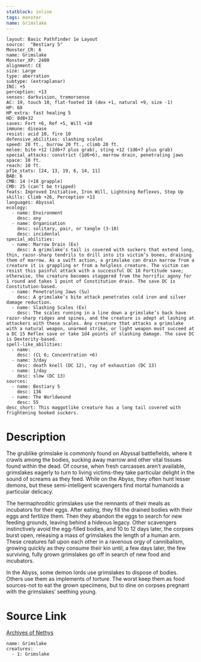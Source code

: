 ```yaml
---
statblock: inline
tags: monster
name: Grimslake
---
```

```statblock
layout: Basic Pathfinder 1e Layout
source:  "Bestiary 5"
Monster_CR: 6
name: Grimslake
Monster_XP: 2400
alignment: CE
size: Large
type: aberration
subtype: (extraplanar)
INI: +5
perception: +13
senses: darkvision, tremorsense
AC: 19, touch 10, flat-footed 18 (dex +1, natural +9, size -1)
HP: 68
HP_extra: fast healing 5
HD: 8d8+32
saves: Fort +6, Ref +5, Will +10
immune: disease
resist: acid 10, fire 10
defensive_abilities: slashing scales
speed: 20 ft., burrow 20 ft., climb 20 ft.
melee: bite +12 (2d6+7 plus grab), sting +12 (1d6+7 plus grab)
special_attacks: constrict (1d6+6), marrow drain, penetrating jaws
space: 10 ft.
reach: 10 ft.
pf1e_stats: [24, 13, 19, 6, 14, 11]
BAB: 6
CMB: 14 (+18 grapple)
CMD: 25 (can’t be tripped)
feats: Improved Initiative, Iron Will, Lightning Reflexes, Step Up
skills: Climb +26, Perception +13
languages: Abyssal
ecology:
  - name: Environment
    desc: any
  - name: Organisation
    desc: solitary, pair, or tangle (3-10)
    desc: incidental
special_abilities:
  - name: Marrow Drain (Ex)
    desc: A grimslake’s tail is covered with suckers that extend long, thin, razor-sharp tendrils to drill into its victim’s bones, draining them of marrow. As a swift action, a grimslake can drain marrow from a creature it is grappling or from a helpless creature. The victim can resist this painful attack with a successful DC 18 Fortitude save; otherwise, the creature becomes staggered from the horrific agony for 1 round and takes 1 point of Constitution drain. The save DC is Constitution-based.
  - name: Penetrating Jaws (Su)
    desc: A grimslake’s bite attack penetrates cold iron and silver damage reduction.
  - name: Slashing Scales (Ex)
    desc: The scales running in a line down a grimslake’s back have razor-sharp ridges and spines, and the creature is adept at lashing at attackers with these scales. Any creature that attacks a grimslake with a natural weapon, unarmed strike, or light weapon must succeed at a DC 15 Reflex save or take 1d4 points of slashing damage. The save DC is Dexterity-based.
spell-like_abilities:
  - name:
    desc: (CL 6; Concentration +6)
  - name: 3/day
    desc: death knell (DC 12), ray of exhaustion (DC 13)
  - name: 1/day
    desc: slow (DC 13)
sources:
  - name: Bestiary 5
    desc: 136
  - name: The Worldwound
    desc: 55
desc_short: This maggotlike creature has a long tail covered with frightening hooked suckers.
```
# Description
The grublike grimslake is commonly found on Abyssal battlefields, where it crawls among the bodies, sucking away marrow and other vital tissues found within the dead. Of course, when fresh carcasses aren’t available, grimslakes eagerly to turn to living victims-they take particular delight in the sound of screams as they feed. While on the Abyss, they often hunt lesser demons, but these semi-intelligent scavengers find mortal humanoids a particular delicacy.

 The hermaphroditic grimslakes use the remnants of their meals as incubators for their eggs. After eating, they fill the drained bodies with their eggs and fertilize them. Then they abandon the eggs to search for new feeding grounds, leaving behind a hideous legacy. Other scavengers instinctively avoid the egg-filled bodies, and 10 to 12 days later, the corpses burst open, releasing a mass of grimslakes the length of a human arm. These creatures fall upon each other in a ravenous orgy of cannibalism, growing quickly as they consume their kin until, a few days later, the few surviving, fully grown grimslakes go off in search of new food and incubators.

 In the Abyss, some demon lords use grimslakes to dispose of bodies. Others use them as implements of torture. The worst keep them as food sources-not to eat the grown specimens, but to dine on corpses pregnant with the grimslakes’ seething young.
# Source Link
[Archives of Nethys](https://aonprd.com/MonsterDisplay.aspx?ItemName=Grimslake)
```encounter-table
name: Grimslake
creatures:
  - 1: Grimslake
```
